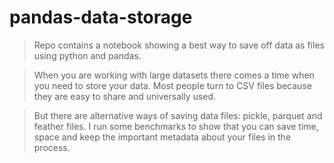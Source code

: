 # pandas-data-storage

> Repo contains a notebook showing a best way to save off data as files using python and pandas.  

>When you are working with large datasets there comes a time when you need to store your data. Most people turn to CSV files because they are easy to share and universally used.   

>But there are alternative ways of saving data files: pickle, parquet and feather files. 
I run some benchmarks to show that you can save time, space and keep the important metadata about your files in the process.


